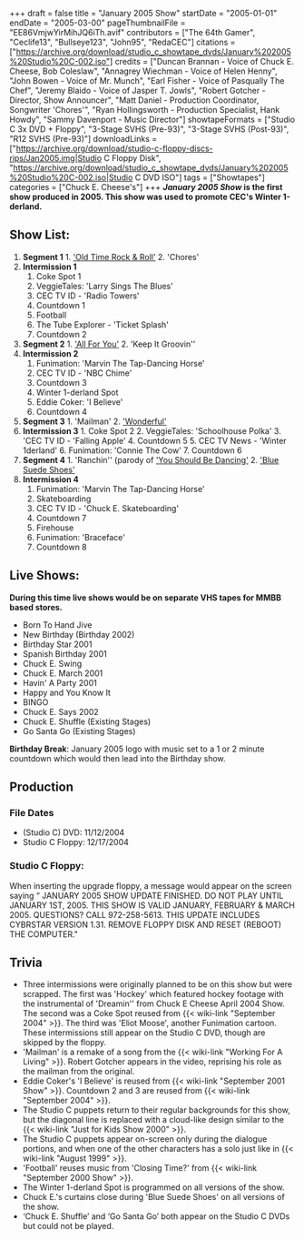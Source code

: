 +++
draft = false
title = "January 2005 Show"
startDate = "2005-01-01"
endDate = "2005-03-00"
pageThumbnailFile = "EE86VmjwYirMihJQ6iTh.avif"
contributors = ["The 64th Gamer", "Ceclife13", "Bullseye123", "John95", "RedaCEC"]
citations = ["https://archive.org/download/studio_c_showtape_dvds/January%202005%20Studio%20C-002.iso"]
credits = ["Duncan Brannan - Voice of Chuck E. Cheese, Bob Coleslaw", "Annagrey Wiechman - Voice of Helen Henny", "John Bowen - Voice of Mr. Munch", "Earl Fisher - Voice of Pasqually The Chef", "Jeremy Blaido - Voice of Jasper T. Jowls", "Robert Gotcher - Director, Show Announcer", "Matt Daniel - Production Coordinator, Songwriter 'Chores'", "Ryan Hollingsworth - Production Specialist, Hank Howdy", "Sammy Davenport - Music Director"]
showtapeFormats = ["Studio C 3x DVD + Floppy", "3-Stage SVHS (Pre-93)", "3-Stage SVHS (Post-93)", "R12 SVHS (Pre-93)"]
downloadLinks = ["https://archive.org/download/studio-c-floppy-discs-rips/Jan2005.img|Studio C Floppy Disk", "https://archive.org/download/studio_c_showtape_dvds/January%202005%20Studio%20C-002.iso|Studio C DVD ISO"]
tags = ["Showtapes"]
categories = ["Chuck E. Cheese's"]
+++
***January 2005 Show* is the first show produced in 2005. This show was used to promote CEC's Winter 1-derland.**

## Show List:

1.   **Segment 1**
    1.  ['Old Time Rock & Roll'](https://en.wikipedia.org/wiki/Old_Time_Rock_and_Roll)
    2.  'Chores'
2.  **Intermission 1**
    1.   Coke Spot 1
    2.   VeggieTales: 'Larry Sings The Blues'
    3.   CEC TV ID - 'Radio Towers'
    4.   Countdown 1
    5.   Football
    6.   The Tube Explorer - 'Ticket Splash'
    7.  Countdown 2
3.   **Segment 2**
    1.  ['All For You'](https://en.wikipedia.org/wiki/All_for_You_(Sister_Hazel_song))
    2.  'Keep It Groovin''
4.  **Intermission 2**
    1.   Funimation: 'Marvin The Tap-Dancing Horse'
    2.   CEC TV ID - 'NBC Chime'
    3.  Countdown 3
    4.   Winter 1-derland Spot
    5.  Eddie Coker: 'I Believe'
    6.   Countdown 4
5.   **Segment 3**
    1.  'Mailman'
    2.  ['Wonderful'](https://en.wikipedia.org/wiki/Jump5)
6.   **Intermission 3**
    1.  Coke Spot 2
    2.  VeggieTales: 'Schoolhouse Polka'
    3.  'CEC TV ID - 'Falling Apple'
    4.  Countdown 5
    5.  CEC TV News - 'Winter 1derland'
    6.  Funimation: 'Connie The Cow'
    7.  Countdown 6
7.   **Segment 4**
    1.  'Ranchin'' (parody of ['You Should Be Dancing'](https://en.wikipedia.org/wiki/You_Should_Be_Dancing)
    2.  ['Blue Suede Shoes'](https://en.wikipedia.org/wiki/Blue_Suede_Shoes)
8.  **Intermission 4**
    1.   Funimation: 'Marvin The Tap-Dancing Horse'
    2.   Skateboarding
    3.   CEC TV ID - 'Chuck E. Skateboarding'
    4.   Countdown 7
    5.   Firehouse
    6.   Funimation: 'Braceface'
    7.   Countdown 8


## Live Shows:

**During this time live shows would be on separate VHS tapes for MMBB based stores.**

- Born To Hand Jive
- New Birthday (Birthday 2002)
- Birthday Star 2001
- Spanish Birthday 2001
- Chuck E. Swing
- Chuck E. March 2001
- Havin' A Party 2001
- Happy and You Know It
- BINGO
- Chuck E. Says 2002
- Chuck E. Shuffle (Existing Stages)
- Go Santa Go (Existing Stages)

**Birthday Break**: January 2005 logo with music set to a 1 or 2 minute countdown which would then lead into the Birthday show.

## Production


### File Dates

- (Studio C) DVD: 11/12/2004
- Studio C Floppy: 12/17/2004

### Studio C Floppy:

When inserting the upgrade floppy, a message would appear on the screen saying
“ JANUARY 2005 SHOW UPDATE FINISHED.
 DO NOT PLAY UNTIL JANUARY 1ST, 2005.
 THIS SHOW IS VALID JANUARY, FEBRUARY & MARCH 2005.
 QUESTIONS? CALL 972-258-5613.
 THIS UPDATE INCLUDES CYBRSTAR VERSION 1.31.
 REMOVE FLOPPY DISK AND RESET (REBOOT) THE COMPUTER."

## Trivia

- Three intermissions were originally planned to be on this show but were scrapped. The first was 'Hockey' which featured hockey footage with the instrumental of 'Dreamin'' from Chuck E Cheese April 2004 Show. The second was a Coke Spot reused from {{< wiki-link "September 2004" >}}. The third was 'Eliot Moose', another Funimation cartoon. These intermissions still appear on the Studio C DVD, though are skipped by the floppy.
- 'Mailman' is a remake of a song from the {{< wiki-link "Working For A Living" >}}. Robert Gotcher appears in the video, reprising his role as the mailman from the original.
- Eddie Coker's 'I Believe' is reused from {{< wiki-link "September 2001 Show" >}}. Countdown 2 and 3 are reused from {{< wiki-link "September 2004" >}}.
- The Studio C puppets return to their regular backgrounds for this show, but the diagonal line is replaced with a cloud-like design similar to the {{< wiki-link "Just for Kids Show 2000" >}}.
- The Studio C puppets appear on-screen only during the dialogue portions, and when one of the other characters has a solo just like in {{< wiki-link "August 1999" >}}. 
- 'Football' reuses music from 'Closing Time?' from {{< wiki-link "September 2000 Show" >}}.
- The Winter 1-derland Spot is programmed on all versions of the show.
- Chuck E.'s curtains close during 'Blue Suede Shoes' on all versions of the show.
- ‘Chuck E. Shuffle’ and ‘Go Santa Go’ both appear on the Studio C DVDs but could not be played.
